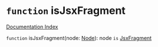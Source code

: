 # `function` isJsxFragment

[Documentation Index](../README.md)

`function` isJsxFragment(node: [Node](../interface.Node/README.md)): node `is` [JsxFragment](../interface.JsxFragment/README.md)

